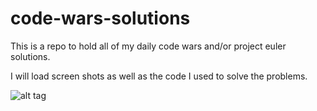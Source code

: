 # code-wars-solutions
This is a repo to hold all of my daily code wars and/or project euler solutions.

I will load screen shots as well as the code I used to solve the problems. 

![alt tag]()

